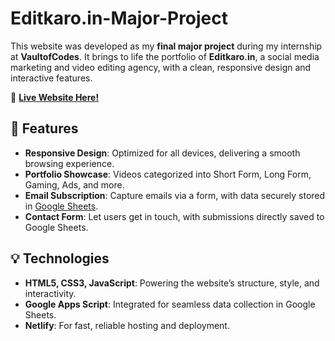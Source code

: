 # Editkaro.in-Major-Project

This website was developed as my **final major project** during my internship at **VaultofCodes**. It brings to life the portfolio of **Editkaro.in**, a social media marketing and video editing agency, with a clean, responsive design and interactive features.

🌟 **[Live Website Here!](https://editkaro-leadgen.netlify.app/)**

## 🚀 Features
- **Responsive Design**: Optimized for all devices, delivering a smooth browsing experience.
- **Portfolio Showcase**: Videos categorized into Short Form, Long Form, Gaming, Ads, and more.
- **Email Subscription**: Capture emails via a form, with data securely stored in [Google Sheets](https://docs.google.com/spreadsheets/d/1Bwf3mnkJp6lszA3KgXBX3uVSudhMMbIoGHIhqxZKJVE/edit?gid=0#gid=0).
- **Contact Form**: Let users get in touch, with submissions directly saved to Google Sheets.

## 💡 Technologies
- **HTML5, CSS3, JavaScript**: Powering the website’s structure, style, and interactivity.
- **Google Apps Script**: Integrated for seamless data collection in Google Sheets.
- **Netlify**: For fast, reliable hosting and deployment.
